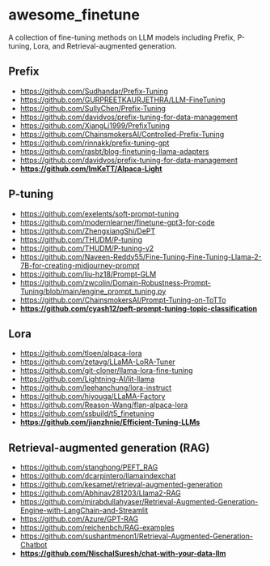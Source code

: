 # awesome_finetune

A collection of fine-tuning methods on LLM models including Prefix, P-tuning, Lora, and Retrieval-augmented generation.

## Prefix

  - https://github.com/Sudhandar/Prefix-Tuning
  - https://github.com/GURPREETKAURJETHRA/LLM-FineTuning
  - https://github.com/SullyChen/Prefix-Tuning
  - https://github.com/davidvos/prefix-tuning-for-data-management
  - https://github.com/XiangLi1999/PrefixTuning
  - https://github.com/ChainsmokersAI/Controlled-Prefix-Tuning
  - https://github.com/rinnakk/prefix-tuning-gpt
  - https://github.com/rasbt/blog-finetuning-llama-adapters
  - https://github.com/davidvos/prefix-tuning-for-data-management
  - **https://github.com/ImKeTT/Alpaca-Light**

## P-tuning

  - https://github.com/exelents/soft-prompt-tuning
  - https://github.com/modernlearner/finetune-gpt3-for-code
  - https://github.com/ZhengxiangShi/DePT
  - https://github.com/THUDM/P-tuning
  - https://github.com/THUDM/P-tuning-v2
  - https://github.com/Naveen-Reddy55/Fine-Tuning-Fine-Tuning-Llama-2-7B-for-creating-midjourney-prompt
  - https://github.com/liu-hz18/Prompt-GLM
  - https://github.com/zwcolin/Domain-Robustness-Prompt-Tuning/blob/main/engine_prompt_tuning.py
  - https://github.com/ChainsmokersAI/Prompt-Tuning-on-ToTTo
  - **https://github.com/cyash12/peft-prompt-tuning-topic-classification**

## Lora 

  - https://github.com/tloen/alpaca-lora
  - https://github.com/zetavg/LLaMA-LoRA-Tuner
  - https://github.com/git-cloner/llama-lora-fine-tuning
  - https://github.com/Lightning-AI/lit-llama
  - https://github.com/leehanchung/lora-instruct 
  - https://github.com/hiyouga/LLaMA-Factory
  - https://github.com/Reason-Wang/flan-alpaca-lora
  - https://github.com/ssbuild/t5_finetuning
  - **https://github.com/jianzhnie/Efficient-Tuning-LLMs**

## Retrieval-augmented generation (RAG)

  - https://github.com/stanghong/PEFT_RAG
  - https://github.com/dcarpintero/llamaindexchat
  - https://github.com/kesamet/retrieval-augmented-generation
  - https://github.com/Abhinav281203/Llama2-RAG
  - https://github.com/mirabdullahyaser/Retrieval-Augmented-Generation-Engine-with-LangChain-and-Streamlit
  - https://github.com/Azure/GPT-RAG
  - https://github.com/reichenbch/RAG-examples
  - https://github.com/sushantmenon1/Retrieval-Augmented-Generation-Chatbot
  - **https://github.com/NischalSuresh/chat-with-your-data-llm**







